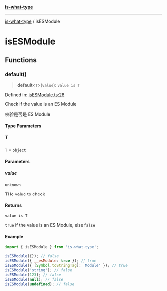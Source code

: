 [**is-what-type**](index.md)

***

[is-what-type](modules.md) / isESModule

# isESModule

## Functions

### default()

> **default**\<`T`\>(`value`): `value is T`

Defined in: [isESModule.ts:28](https://github.com/fengxinming/is-what-type/blob/b8637cab33d631a672cfc558f39e82fe4f36481a/src/isESModule.ts#L28)

Check if the value is an ES Module

校验是否是 ES Module

#### Type Parameters

##### T

`T` = `object`

#### Parameters

##### value

`unknown`

THe value to check

#### Returns

`value is T`

`true` if the value is an ES Module, else `false`

#### Example

```js
import { isESModule } from 'is-what-type';

isESModule({}); // false
isESModule({ __esModule: true }); // true
isESModule({ [Symbol.toStringTag]: 'Module' }); // true
isESModule('string'); // false
isESModule(123); // false
isESModule(null); // false
isESModule(undefined); // false
```
